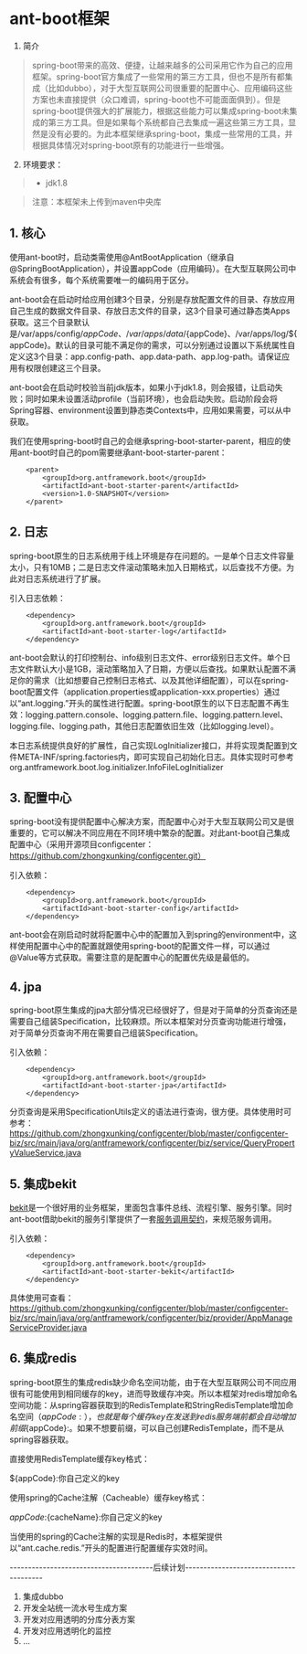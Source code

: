 # ant-boot框架

1. 简介

> spring-boot带来的高效、便捷，让越来越多的公司采用它作为自己的应用框架。spring-boot官方集成了一些常用的第三方工具，但也不是所有都集成（比如dubbo），对于大型互联网公司很重要的配置中心、应用编码这些方案也未直接提供（众口难调，spring-boot也不可能面面俱到）。但是spring-boot提供强大的扩展能力，根据这些能力可以集成spring-boot未集成的第三方工具。但是如果每个系统都自己去集成一遍这些第三方工具，显然是没有必要的。为此本框架继承spring-boot，集成一些常用的工具，并根据具体情况对spring-boot原有的功能进行一些增强。

2. 环境要求：

> * jdk1.8


> 注意：本框架未上传到maven中央库

## 1. 核心
使用ant-boot时，启动类需使用@AntBootApplication（继承自@SpringBootApplication），并设置appCode（应用编码）。在大型互联网公司中系统会有很多，每个系统需要唯一的编码用于区分。

ant-boot会在启动时给应用创建3个目录，分别是存放配置文件的目录、存放应用自己生成的数据文件目录、存放日志文件的目录，这3个目录可通过静态类Apps获取。这三个目录默认是/var/apps/config/${appCode}、/var/apps/data/${appCode}、/var/apps/log/${appCode}。默认的目录可能不满足你的需求，可以分别通过设置以下系统属性自定义这3个目录：app.config-path、app.data-path、app.log-path。请保证应用有权限创建这三个目录。

ant-boot会在启动时校验当前jdk版本，如果小于jdk1.8，则会报错，让启动失败；同时如果未设置活动profile（当前环境），也会启动失败。启动阶段会将Spring容器、environment设置到静态类Contexts中，应用如果需要，可以从中获取。

我们在使用spring-boot时自己的会继承spring-boot-starter-parent，相应的使用ant-boot时自己的pom需要继承ant-boot-starter-parent：

        <parent>
            <groupId>org.antframework.boot</groupId>
            <artifactId>ant-boot-starter-parent</artifactId>
            <version>1.0-SNAPSHOT</version>
        </parent>
    
## 2. 日志
spring-boot原生的日志系统用于线上环境是存在问题的。一是单个日志文件容量太小，只有10MB；二是日志文件滚动策略未加入日期格式，以后查找不方便。为此对日志系统进行了扩展。

引入日志依赖：

        <dependency>
            <groupId>org.antframework.boot</groupId>
            <artifactId>ant-boot-starter-log</artifactId>
        </dependency>
        
ant-boot会默认的打印控制台、info级别日志文件、error级别日志文件。单个日志文件默认大小是1GB，滚动策略加入了日期，方便以后查找。如果默认配置不满足你的需求（比如想要自己控制日志格式、以及其他详细配置），可以在spring-boot配置文件（application.properties或application-xxx.properties）通过以“ant.logging.”开头的属性进行配置。spring-boot原生的以下日志配置不再生效：logging.pattern.console、logging.pattern.file、logging.pattern.level、logging.file、logging.path，其他日志配置依旧生效（比如logging.level）。

本日志系统提供良好的扩展性，自己实现LogInitializer接口，并将实现类配置到文件META-INF/spring.factories内，即可实现自己初始化日志。具体实现时可参考org.antframework.boot.log.initializer.InfoFileLogInitializer

## 3. 配置中心
spring-boot没有提供配置中心解决方案，而配置中心对于大型互联网公司又是很重要的，它可以解决不同应用在不同环境中繁杂的配置。对此ant-boot自己集成配置中心（采用开源项目configcenter：https://github.com/zhongxunking/configcenter.git）

引入依赖：

        <dependency>
            <groupId>org.antframework.boot</groupId>
            <artifactId>ant-boot-starter-config</artifactId>
        </dependency>
        
ant-boot会在刚启动时就将配置中心中的配置加入到spring的environment中，这样使用配置中心中的配置就跟使用spring-boot的配置文件一样，可以通过@Value等方式获取。需要注意的是配置中心的配置优先级是最低的。

## 4. jpa
spring-boot原生集成的jpa大部分情况已经很好了，但是对于简单的分页查询还是需要自己组装Specification，比较麻烦。所以本框架对分页查询功能进行增强，对于简单分页查询不用在需要自己组装Specification。

引入依赖：

        <dependency>
            <groupId>org.antframework.boot</groupId>
            <artifactId>ant-boot-starter-jpa</artifactId>
        </dependency>
        
分页查询是采用SpecificationUtils定义的语法进行查询，很方便。具体使用时可参考：https://github.com/zhongxunking/configcenter/blob/master/configcenter-biz/src/main/java/org/antframework/configcenter/biz/service/QueryPropertyValueService.java

## 5. 集成bekit
[bekit](https://github.com/zhongxunking/bekit)是一个很好用的业务框架，里面包含事件总线、流程引擎、服务引擎。同时ant-boot借助bekit的服务引擎提供了一套[服务调用契约](https://github.com/zhongxunking/ant-common-util#3-服务调用契约)，来规范服务调用。

引入依赖：

        <dependency>
            <groupId>org.antframework.boot</groupId>
            <artifactId>ant-boot-starter-bekit</artifactId>
        </dependency>

具体使用可查看：https://github.com/zhongxunking/configcenter/blob/master/configcenter-biz/src/main/java/org/antframework/configcenter/biz/provider/AppManageServiceProvider.java

## 6. 集成redis
spring-boot原生的集成redis缺少命名空间功能，由于在大型互联网公司不同应用很有可能使用到相同缓存的key，进而导致缓存冲突。所以本框架对redis增加命名空间功能：从spring容器获取到的RedisTemplate和StringRedisTemplate增加命名空间（${appCode}:），也就是每个缓存key在发送到redis服务端前都会自动增加前缀${appCode}:。如果不想要前缀，可以自己创建RedisTemplate，而不是从spring容器获取。

直接使用RedisTemplate缓存key格式：

${appCode}:你自己定义的key

使用spring的Cache注解（Cacheable）缓存key格式：

${appCode}:${cacheName}:你自己定义的key

当使用的spring的Cache注解的实现是Redis时，本框架提供以“ant.cache.redis.”开头的配置进行配置缓存实效时间。

---------------------------------------后续计划---------------------------------------

1. 集成dubbo
2. 开发全站统一流水号生成方案
3. 开发对应用透明的分库分表方案
4. 开发对应用透明化的监控
5. ...
